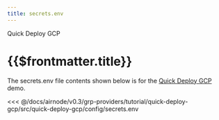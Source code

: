 ```yaml
---
title: secrets.env
---
```


<TitleSpan>Quick Deploy GCP</TitleSpan>

# {{$frontmatter.title}}

<VersionWarning/>

The secrets.env file contents shown below is for the [Quick Deploy GCP](./) demo.

<!-- prettier-ignore -->
<<< @/docs/airnode/v0.3/grp-providers/tutorial/quick-deploy-gcp/src/quick-deploy-gcp/config/secrets.env
